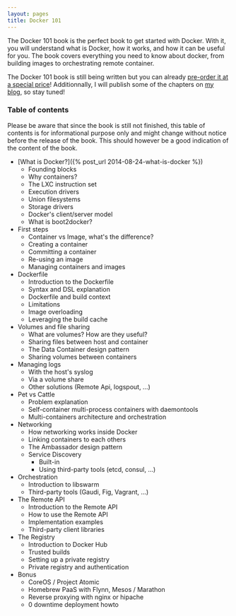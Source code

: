 ```yaml
---
layout: pages
title: Docker 101
---
```


The Docker 101 book is the perfect book to get started with Docker. With it, you will understand what is Docker, how it works, and how it can be useful for you. The book covers everything you need to know about docker, from building images to orchestrating remote container.

The Docker 101 book is still being written but you can already [pre-order it at a special price](https://gumroad.com/l/Docker101)! Additionnally, I will publish some of the chapters on [my blog](/), so stay tuned!

### Table of contents

Please be aware that since the book is still not finished, this table of contents is for informational purpose only and might change without notice before the release of the book. This should however be a good indication of the content of the book.

* [What is Docker?]({% post_url 2014-08-24-what-is-docker %})
  * Founding blocks
  * Why containers?
  * The LXC instruction set
  * Execution drivers
  * Union filesystems
  * Storage drivers
  * Docker's client/server model
  * What is boot2docker?
* First steps
  * Container vs Image, what's the difference?
  * Creating a container
  * Committing a container
  * Re-using an image
  * Managing containers and images
* Dockerfile
  * Introduction to the Dockerfile
  * Syntax and DSL explanation
  * Dockerfile and build context
  * Limitations
  * Image overloading
  * Leveraging the build cache
* Volumes and file sharing
  * What are volumes? How are they useful?
  * Sharing files between host and container
  * The Data Container design pattern
  * Sharing volumes between containers
* Managing logs
  * With the host's syslog
  * Via a volume share
  * Other solutions (Remote Api, logspout, ...)
* Pet vs Cattle
  * Problem explanation
  * Self-container multi-process containers with daemontools
  * Multi-containers architecture and orchestration
* Networking
  * How networking works inside Docker
  * Linking containers to each others
  * The Ambassador design pattern
  * Service Discovery
    * Built-in
    * Using third-party tools (etcd, consul, ...)
* Orchestration
  * Introduction to libswarm
  * Third-party tools (Gaudi, Fig, Vagrant, ...)
* The Remote API
  * Introduction to the Remote API
  * How to use the Remote API
  * Implementation examples
  * Third-party client libraries
* The Registry
  * Introduction to Docker Hub
  * Trusted builds
  * Setting up a private registry
  * Private registry and authentication
* Bonus
  * CoreOS / Project Atomic
  * Homebrew PaaS with Flynn, Mesos / Marathon
  * Reverse proxying with nginx or hipache
  * 0 downtime deployment howto